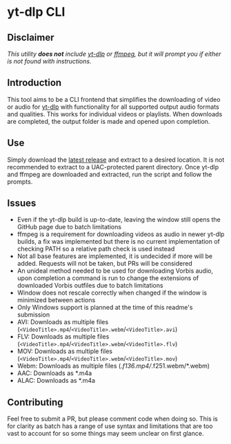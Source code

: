# yt-dlp CLI

## Disclaimer

_This utility **does not** include [yt-dlp](https://github.com/yt-dlp/yt-dlp) or [ffmpeg](https://ffmpeg.org/), but it will prompt you if either is not found with instructions._

## Introduction

This tool aims to be a CLI frontend that simplifies the downloading of video or audio for [yt-dlp](https://github.com/yt-dlp/yt-dlp) with functionality for all supported output audio formats and qualities. This works for individual videos or playlists. When downloads are completed, the output folder is made and opened upon completion.

## Use

Simply download the [latest release](https://github.com/MrMendelli/yt-dlp-CLI/releases/latest) and extract to a desired location. It is not recommended to extract to a UAC-protected parent directory. Once yt-dlp and ffmpeg are downloaded and extracted, run the script and follow the prompts.

## Issues

- Even if the yt-dlp build is up-to-date, leaving the window still opens the GitHub page due to batch limitations
- ffmpeg is a requirement for downloading videos as audio in newer yt-dlp builds, a fix was implemented but there is no current implementation of checking PATH so a relative path check is used instead
- Not all base features are implemented, it is undecided if more will be added. Requests will not be taken, but PRs will be considered
- An unideal method needed to be used for downloading Vorbis audio, upon completion a command is run to change the extensions of downloaded Vorbis outfiles due to batch limitations
- Window does not rescale correctly when changed if the window is minimized between actions
- Only Windows support is planned at the time of this readme's submission
- AVI: Downloads as multiple files (`<VideoTitle>.mp4`/`<VideoTitle>.webm`/`<VideoTitle>.avi`)
- FLV: Downloads as multiple files (`<VideoTitle>.mp4`/`<VideoTitle>.webm`/`<VideoTitle>.flv`)
- MOV: Downloads as multiple files (`<VideoTitle>.mp4`/`<VideoTitle>.webm`/`<VideoTitle>.mov`)
- Webm: Downloads as multiple files (*.f136.mp4/*.f251.webm/*.webm)
- AAC: Downloads as *.m4a
- ALAC: Downloads as *.m4a

## Contributing

Feel free to submit a PR, but please comment code when doing so. This is for clarity as batch has a range of use syntax and limitations that are too vast to account for so some things may seem unclear on first glance. 

